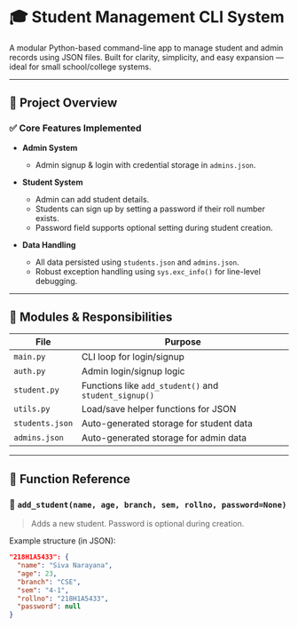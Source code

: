 # 🎓 Student Management CLI System

A modular Python-based command-line app to manage student and admin records using JSON files. Built for clarity, simplicity, and easy expansion — ideal for small school/college systems.

---

## 📂 Project Overview

### ✅ Core Features Implemented

- **Admin System**
  - Admin signup & login with credential storage in `admins.json`.

- **Student System**
  - Admin can add student details.
  - Students can sign up by setting a password if their roll number exists.
  - Password field supports optional setting during student creation.

- **Data Handling**
  - All data persisted using `students.json` and `admins.json`.
  - Robust exception handling using `sys.exc_info()` for line-level debugging.

---

## 🧩 Modules & Responsibilities

| File         | Purpose                                 |
|--------------|------------------------------------------|
| `main.py`    | CLI loop for login/signup               |
| `auth.py`    | Admin login/signup logic                |
| `student.py` | Functions like `add_student()` and `student_signup()` |
| `utils.py`   | Load/save helper functions for JSON     |
| `students.json` | Auto-generated storage for student data |
| `admins.json`   | Auto-generated storage for admin data   |

---

## 🧠 Function Reference

### 🔧 `add_student(name, age, branch, sem, rollno, password=None)`
> Adds a new student. Password is optional during creation.

Example structure (in JSON):

```json
"218H1A5433": {
  "name": "Siva Narayana",
  "age": 23,
  "branch": "CSE",
  "sem": "4-1",
  "rollno": "218H1A5433",
  "password": null
}
